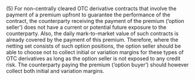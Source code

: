 (5) For non-centrally cleared OTC derivative contracts that involve the payment of a premium upfront to guarantee the performance of the contract, the counterparty receiving the payment of the premium (‘option seller’) does not have a current or potential future exposure to the counterparty. Also, the daily mark-to-market value of such contracts is already covered by the payment of this premium. Therefore, where the netting set consists of such option positions, the option seller should be able to choose not to collect initial or variation margins for these types of OTC derivatives as long as the option seller is not exposed to any credit risk. The counterparty paying the premium (‘option buyer’) should however collect both initial and variation margins.